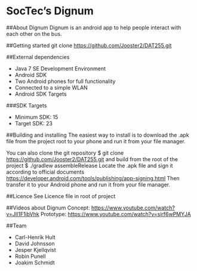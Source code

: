 SocTec’s Dignum
=======

##About Dignum
Dignum is an android app to help people interact with each other on the bus. 

##Getting started
    git clone https://github.com/Jooster2/DAT255.git

##External dependencies
 - Java 7 SE Development Environment
 - Android SDK
 - Two Android phones for full functionality
 - Connected to a simple WLAN
 - Android SDK Targets

###SDK Targets
 - Minimum SDK:     15
 - Target SDK:     23

##Building and installing
The easiest way to install is to download the .apk file from the project root to your phone and run it from your file manager.

You can also clone the git repository
    $ git clone https://github.com/Jooster2/DAT255.git
and build from the root of the project
    $ ./gradlew assembleRelease
Locate the .apk file and sign it according to official documents
https://developer.android.com/tools/publishing/app-signing.html
Then transfer it to your Android phone and run it from your file manager.

##Licence
See Licence file in root of project

##Videos about Dignum
Concept: https://www.youtube.com/watch?v=JIl1F1ibVhk
Prototype: https://www.youtube.com/watch?v=sirf6wPMYJA

##Team
 - Carl-Henrik Hult
 - David Johnsson
 - Jesper Kjellqvist
 - Robin Punell
 - Joakim Schmidt

